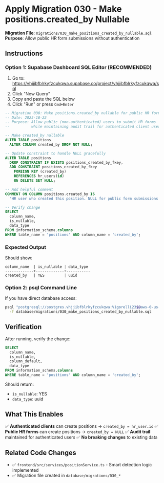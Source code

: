 # Apply Migration 030 - Make positions.created_by Nullable

**Migration File**: `migrations/030_make_positions_created_by_nullable.sql`
**Purpose**: Allow public HR form submissions without authentication

## Instructions

### Option 1: Supabase Dashboard SQL Editor (RECOMMENDED)

1. Go to: https://vhjjibfblrkyfzcukqwa.supabase.co/project/vhjjibfblrkyfzcukqwa/sql
2. Click "New Query"
3. Copy and paste the SQL below
4. Click "Run" or press `Cmd+Enter`

```sql
-- Migration 030: Make positions.created_by nullable for public HR form submissions
-- Date: 2025-10-22
-- Purpose: Allow public (non-authenticated) users to submit HR forms
--          while maintaining audit trail for authenticated client users

-- Make created_by nullable
ALTER TABLE positions
  ALTER COLUMN created_by DROP NOT NULL;

-- Update constraint to handle NULL gracefully
ALTER TABLE positions
  DROP CONSTRAINT IF EXISTS positions_created_by_fkey,
  ADD CONSTRAINT positions_created_by_fkey
    FOREIGN KEY (created_by)
    REFERENCES hr_users(id)
    ON DELETE SET NULL;

-- Add helpful comment
COMMENT ON COLUMN positions.created_by IS
  'HR user who created this position. NULL for public form submissions (before client auth is set up). Will be populated for authenticated client users creating positions from their dashboard.';

-- Verify change
SELECT
  column_name,
  is_nullable,
  data_type
FROM information_schema.columns
WHERE table_name = 'positions' AND column_name = 'created_by';
```

### Expected Output

Should show:
```
column_name  | is_nullable | data_type
-------------+-------------+-----------
created_by   | YES         | uuid
```

### Option 2: psql Command Line

If you have direct database access:

```bash
psql "postgresql://postgres.vhjjibfblrkyfzcukqwa:Vigorelli23$@aws-0-us-east-1.pooler.supabase.com:5432/postgres" \
  -f database/migrations/030_make_positions_created_by_nullable.sql
```

## Verification

After running, verify the change:

```sql
SELECT
  column_name,
  is_nullable,
  column_default,
  data_type
FROM information_schema.columns
WHERE table_name = 'positions' AND column_name = 'created_by';
```

Should return:
- `is_nullable`: YES
- `data_type`: uuid

## What This Enables

✅ **Authenticated clients** can create positions → `created_by = hr_user.id`
✅ **Public HR forms** can create positions → `created_by = NULL`
✅ **Audit trail** maintained for authenticated users
✅ **No breaking changes** to existing data

## Related Code Changes

- ✅ `frontend/src/services/positionService.ts` - Smart detection logic implemented
- ✅ Migration file created in `database/migrations/030_*`
